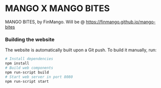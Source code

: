 # MANGO X MANGO BITES
MANGO BITES, by FinMango. Will be @ https://finmango.github.io/mango-bites

### Building the website
The website is automatically built upon a Git push. To build it manually, run:
```sh
# Install dependencies
npm install
# Build web components
npm run-script build
# Start web server in port 8080
npm run-script start
```
